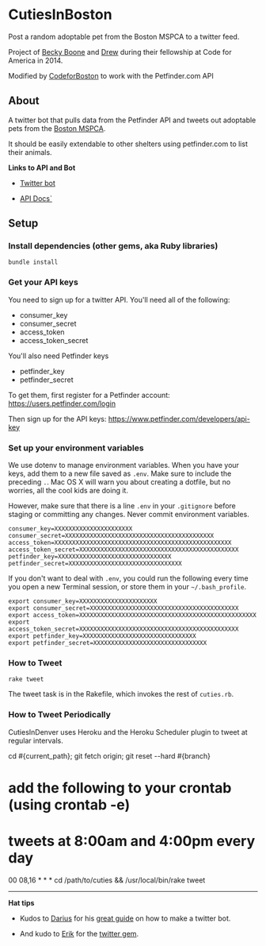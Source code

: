 CutiesInBoston
==============

Post a random adoptable pet from the Boston MSPCA to a twitter feed.

Project of [Becky Boone](https://github.com/boonrs) and [Drew](https://github.com/drewrwilson) during their fellowship at Code for America in 2014.

Modified by [CodeforBoston](codeforboston.com) to work with the Petfinder.com API

## About

A twitter bot that pulls data from the Petfinder API and tweets out adoptable pets from the [Boston MSPCA](http://www.mspca.org/adoption/boston/).

It should be easily extendable to other shelters using petfinder.com to list their animals.

**Links to API and Bot**

* [Twitter bot](http://twitter.com/CutiesInBoston)

* [API Docs`](https://www.petfinder.com/developers/api-docs)

## Setup

### Install dependencies (other gems, aka Ruby libraries)

    bundle install

### Get your API keys

You need to sign up for a twitter API. You'll need all of the following:

* consumer_key
* consumer_secret
* access_token
* access_token_secret

You'll also need Petfinder keys

* petfinder_key
* petfinder_secret

To get them, first register for a Petfinder account: https://users.petfinder.com/login

Then sign up for the API keys: https://www.petfinder.com/developers/api-key


### Set up your environment variables

We use dotenv to manage environment variables. When you have your keys, add them to a new file saved as `.env`. Make sure to include the preceding `.`. Mac OS X will warn you about creating a dotfile, but no worries, all the cool kids are doing it.

However, make sure that there is a line `.env` in your `.gitignore` before staging or committing any changes. Never commit environment variables.

    consumer_key=XXXXXXXXXXXXXXXXXXXXXX
    consumer_secret=XXXXXXXXXXXXXXXXXXXXXXXXXXXXXXXXXXXXXXXXXX
    access_token=XXXXXXXXXXXXXXXXXXXXXXXXXXXXXXXXXXXXXXXXXXXXXXXXXX
    access_token_secret=XXXXXXXXXXXXXXXXXXXXXXXXXXXXXXXXXXXXXXXXXXXXX
    petfinder_key=XXXXXXXXXXXXXXXXXXXXXXXXXXXXXXXX
    petfinder_secret=XXXXXXXXXXXXXXXXXXXXXXXXXXXXXXXX

If you don't want to deal with `.env`, you could run the following every time you open a new Terminal session, or store them in your `~/.bash_profile`.

    export consumer_key=XXXXXXXXXXXXXXXXXXXXXX
    export consumer_secret=XXXXXXXXXXXXXXXXXXXXXXXXXXXXXXXXXXXXXXXXXX
    export access_token=XXXXXXXXXXXXXXXXXXXXXXXXXXXXXXXXXXXXXXXXXXXXXXXXXX
    export access_token_secret=XXXXXXXXXXXXXXXXXXXXXXXXXXXXXXXXXXXXXXXXXXXXX
    export petfinder_key=XXXXXXXXXXXXXXXXXXXXXXXXXXXXXXXX
    export petfinder_secret=XXXXXXXXXXXXXXXXXXXXXXXXXXXXXXXX

### How to Tweet

    rake tweet

The tweet task is in the Rakefile, which invokes the rest of `cuties.rb`.

### How to Tweet Periodically

CutiesInDenver uses Heroku and the Heroku Scheduler plugin to tweet at regular intervals.

cd #{current_path}; git fetch origin; git reset --hard #{branch}
# add the following to your crontab (using crontab -e)
# tweets at 8:00am and 4:00pm every day
00 08,16 * * * cd /path/to/cuties && /usr/local/bin/rake tweet

-----------------------

**Hat tips**

* Kudos to [Darius](https://github.com/dariusk) for his [great guide](http://tinysubversions.com/2013/09/how-to-make-a-twitter-bot/) on how to make a twitter bot.

* And kudo to [Erik](https://github.com/sferik/) for the [twitter gem](https://github.com/sferik/twitter).
